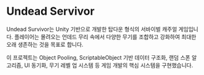 # Undead Servivor

Undead Survivor는 Unity 기반으로 개발한 탑다운 형식의 서바이벌 캐주얼 게임입니다.
플레이어는 몰려오는 언데드 무리 속에서 다양한 무기를 조합하고 강화하여 최대한 오래 생존하는 것을 목표로 합니다.

이 프로젝트는 Object Pooling, ScriptableObject 기반 데이터 구조화, 랜덤 스폰 알고리즘, UI 동기화, 무기 레벨 업 시스템 등 게임 개발의 핵심 시스템을 구현했습니다.
